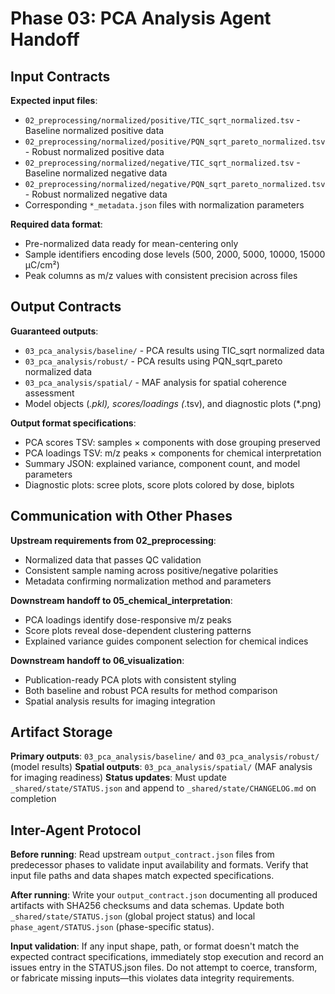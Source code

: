 # Phase 03: PCA Analysis Agent Handoff

## Input Contracts

**Expected input files**:
- `02_preprocessing/normalized/positive/TIC_sqrt_normalized.tsv` - Baseline normalized positive data
- `02_preprocessing/normalized/positive/PQN_sqrt_pareto_normalized.tsv` - Robust normalized positive data
- `02_preprocessing/normalized/negative/TIC_sqrt_normalized.tsv` - Baseline normalized negative data  
- `02_preprocessing/normalized/negative/PQN_sqrt_pareto_normalized.tsv` - Robust normalized negative data
- Corresponding `*_metadata.json` files with normalization parameters

**Required data format**:
- Pre-normalized data ready for mean-centering only
- Sample identifiers encoding dose levels (500, 2000, 5000, 10000, 15000 µC/cm²)
- Peak columns as m/z values with consistent precision across files

## Output Contracts

**Guaranteed outputs**:
- `03_pca_analysis/baseline/` - PCA results using TIC_sqrt normalized data
- `03_pca_analysis/robust/` - PCA results using PQN_sqrt_pareto normalized data
- `03_pca_analysis/spatial/` - MAF analysis for spatial coherence assessment
- Model objects (*.pkl), scores/loadings (*.tsv), and diagnostic plots (*.png)

**Output format specifications**:
- PCA scores TSV: samples × components with dose grouping preserved
- PCA loadings TSV: m/z peaks × components for chemical interpretation
- Summary JSON: explained variance, component count, and model parameters
- Diagnostic plots: scree plots, score plots colored by dose, biplots

## Communication with Other Phases

**Upstream requirements from 02_preprocessing**:
- Normalized data that passes QC validation
- Consistent sample naming across positive/negative polarities
- Metadata confirming normalization method and parameters

**Downstream handoff to 05_chemical_interpretation**:
- PCA loadings identify dose-responsive m/z peaks
- Score plots reveal dose-dependent clustering patterns
- Explained variance guides component selection for chemical indices

**Downstream handoff to 06_visualization**:
- Publication-ready PCA plots with consistent styling
- Both baseline and robust PCA results for method comparison
- Spatial analysis results for imaging integration

## Artifact Storage

**Primary outputs**: `03_pca_analysis/baseline/` and `03_pca_analysis/robust/` (model results)
**Spatial outputs**: `03_pca_analysis/spatial/` (MAF analysis for imaging readiness)
**Status updates**: Must update `_shared/state/STATUS.json` and append to `_shared/state/CHANGELOG.md` on completion

## Inter-Agent Protocol

**Before running**: Read upstream `output_contract.json` files from predecessor phases to validate input availability and formats. Verify that input file paths and data shapes match expected specifications.

**After running**: Write your `output_contract.json` documenting all produced artifacts with SHA256 checksums and data schemas. Update both `_shared/state/STATUS.json` (global project status) and local `phase_agent/STATUS.json` (phase-specific status).

**Input validation**: If any input shape, path, or format doesn't match the expected contract specifications, immediately stop execution and record an issues entry in the STATUS.json files. Do not attempt to coerce, transform, or fabricate missing inputs—this violates data integrity requirements.